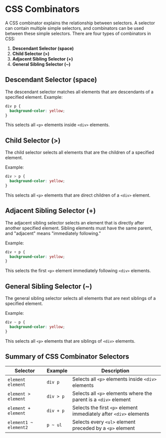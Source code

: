 # CSS Combinators
A CSS combinator explains the relationship between selectors. A selector can contain multiple simple selectors, and combinators can be used between these simple selectors.
There are four types of combinators in CSS:
1. **Descendant Selector (space)**
2. **Child Selector (>)**
3. **Adjacent Sibling Selector (+)**
4. **General Sibling Selector (~)**
## Descendant Selector (space)
The descendant selector matches all elements that are descendants of a specified element.
Example:
```css
div p {
  background-color: yellow;
}
```
This selects all `<p>` elements inside `<div>` elements.

## Child Selector (>)

The child selector selects all elements that are the children of a specified element.

Example:
```css
div > p {
  background-color: yellow;
}
```
This selects all `<p>` elements that are direct children of a `<div>` element.

## Adjacent Sibling Selector (+)

The adjacent sibling selector selects an element that is directly after another specified element. Sibling elements must have the same parent, and "adjacent" means "immediately following."

Example:
```css
div + p {
  background-color: yellow;
}
```
This selects the first `<p>` element immediately following `<div>` elements.

## General Sibling Selector (~)

The general sibling selector selects all elements that are next siblings of a specified element.

Example:
```css
div ~ p {
  background-color: yellow;
}
```
This selects all `<p>` elements that are siblings of `<div>` elements.

## Summary of CSS Combinator Selectors

| Selector | Example     | Description                                                      |
| -------- | ----------- | ---------------------------------------------------------------- |
| `element element` | `div p`     | Selects all `<p>` elements inside `<div>` elements            |
| `element > element` | `div > p`   | Selects all `<p>` elements where the parent is a `<div>` element |
| `element + element` | `div + p`   | Selects the first `<p>` element immediately after `<div>` elements |
| `element1 ~ element2` | `p ~ ul`   | Selects every `<ul>` element preceded by a `<p>` element       |

